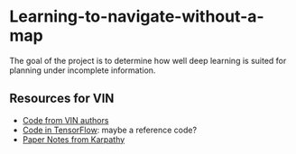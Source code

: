 # Learning-to-navigate-without-a-map
The goal of the project is to determine how well deep learning is suited for planning under incomplete information.

## Resources for VIN

+ [Code from VIN authors](https://github.com/avivt/VIN)
+ [Code in TensorFlow](https://github.com/TheAbhiKumar/tensorflow-value-iteration-networks): maybe a reference code?
+ [Paper Notes from Karpathy](https://github.com/karpathy/paper-notes/blob/master/vin.md)
